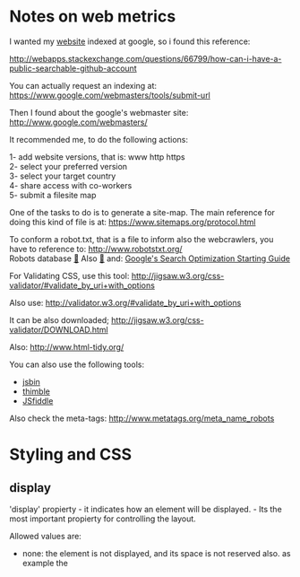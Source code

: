 # Notes on web metrics

I wanted my [website](https://sergiocollado.github.io/) indexed at google, so i found this reference:

http://webapps.stackexchange.com/questions/66799/how-can-i-have-a-public-searchable-github-account

You can actually request an indexing at: https://www.google.com/webmasters/tools/submit-url

Then I found about the google's webmaster site:  http://www.google.com/webmasters/

It recommended me, to do the following actions:

1- add website versions, that is: www http https </br>
2- select your preferred version </br>
3- select your target country </br>
4- share access with co-workers </br>
5- submit a filesite map </br>

One of the tasks to do is to generate a site-map. The main reference for doing this kind of file is at: https://www.sitemaps.org/protocol.html

To conform a robot.txt, that is a file to inform also the webcrawlers, you have to reference to: http://www.robotstxt.org/ </br>
Robots database [:link:](http://www.robotstxt.org/db.html)
Also [:link:](https://www.quora.com/What-is-the-best-open-source-web-crawler-and-why)
and: [Google's Search Optimization Starting Guide](https://static.googleusercontent.com/media/www.google.com/es//webmasters/docs/search-engine-optimization-starter-guide.pdf)

For Validating CSS, use this tool: http://jigsaw.w3.org/css-validator/#validate_by_uri+with_options

Also use:  http://validator.w3.org/#validate_by_uri+with_options

It can be also downloaded;  http://jigsaw.w3.org/css-validator/DOWNLOAD.html

Also: http://www.html-tidy.org/

You can also use the following tools:

- [jsbin](http://jsbin.com/?html,output)
- [thimble](https://thimble.mozilla.org/)
- [JSfiddle](https://jsfiddle.net/)


Also check the meta-tags: http://www.metatags.org/meta_name_robots

# Styling and CSS

## display

'display' propierty - it indicates how an element will be displayed. - Its the most important propierty for controlling the layout.

Allowed values are: 

- none: the element is not displayed, and its space is not reserved also. as example the <script> is display:none. This is opposed for example to the propierty: visibility:hidden, in which the element is not displayed, but it space is reserverd.
- block: the element starts always in a new line. Common cases are \<div\> \<h1\> \<h2\> ... \<header\> \<footer\> \<p\> \<section\>.
- inline: the element doesn't start in a new line, and only takes as much space as required, common cases are <a> <span> <img>.
- inline-block: displays the element as an inline-block containter
- list-item: behaves as an \<li\> element.
- run-in: behaves as an inline or block, depending on the context.
- flex: [CSS3] element displayed as a block-level flex container.
- inline-flex [CSS3] the element is displayed as an inline-level flex container.

Also for position an element at the center of something, many times is resolved with just: `margin:auto`

##  box-sizing:

values are:
- content-box: specifies the size of the box, but it doen't include border, padding or margin. It only defines the content.
- border-box: specifies the size (width and height) and includes content, padding, and border, but not the margin!


<hr>
<br>
<br>

## FlexBox

Defines a flexible box in CSS3, this a container that resizes itself according to the screen size.

Flexboxes are made of: 

 - Flex containers
	 - display: flex --> rendered as flex block.
 	 - display: flex-inline --> rendered as a flex inline block
	 
 - Flex items: those are the elements inside the flex container, normally arranged in a row.
 
<br>
<br>
<hr>
<br>
<br>
## RWD picture tag 

The \<picture\> tag, allows you to present different images sources according to a media query.
so the \<pictures\> tag, needs at two other tags at least: \<src\> and \<img\>
 - \<img\> is for backwards compatibility, for those browsers  that don't support the \<pictures\> tag
 - \<src\> will indcate what source to get, according to a media query.
 
The \<src\> tag, will have the following attributes:
- srcset : url of the source
- media : media query to apply
- sizes : a width descriptor.
- type : the MIME type.

Example:

```html
<picture>
  <source media="(min-width: 650px)" srcset="img_medium_car.jpg">
  <source media="(min-width: 465px)" srcset="img_small_car.jpg">
  <img src="img_car.jpg" alt="car" style="width:auto;">
</picture>
```

<br>
<br>
<hr>
<hr>
<br>
<br>

# jQuery

jQuery is a javascript library that simplifies the sintaxis and add funticonality.

You can add this library from a CDN, with:

```javascript 
<script src=""https://ajax.googleapis.com/ajax/libs/jquery-x.y.z.min.js"></script>
```

## syntaxis

To work with this, the structure, is first select an element, and then indacte an action; it is done in this way:

```javascript
$(selector).action();
```

for example to make an action at the document load, it is expressed as:

```javascript
$(document).ready( function() { 
	alert("Hello Wold!");
	});
```

## selectors

This are as follows:

```javascript
$("identifier")
```

so to select all the paragraphs in a documento, it would be done like:

```javascript
$("p")
```

To select a certain element with a given **id**, it would be expressed as:

```javascript
$("#my_element_id")
```

so if we want to hide that element when a button is clicked, it would be defined as:

```javascript
$(document).ready( function() {
    $("button").click( function () {
       $("#my_element_id").hide();
    )};
 )};
```

# events

Events are user actions, as for example:

document/window events: load, ready, resize, scroll, unload.
form events: submit, change, focus, blur.
keyboard events: keypress, keydown, keyup
mouse: mouseenter, mouseleave, hover ....

...

events, are defined as described above:


```javascript
$(selector).action();
```



there is also the `on` event, that allows you to define actions, for several events:

```javascript
$("#my_element").on( {
	focus: function() {
		$(this).css("color", "lightblue");
		},
	blur: function() {
		$(this).css("color", "gray");
		},
	hover: function() {
		$(this).css("font-size", "1.2em");
		}
	});
```

## Callbacks

Callbacks are functions, that are passed as parmeters to other funtions, for example, I will perform an acction with a function `foo` but it will perform a certain filtering with another function that will be passed to it, lets say: function `filter_1` but, there can be 
other situations, that will requiere to perform function `foo` but this time, based on another function `filter_2`... so, then,
the point is to invoque the family of function `filter_x`, as a parameter of functionoo `foo`.

these calls can be passed with  or without parameters:

without parameters:

```javascript
$.get( "my_web", my_callback_1);
```

this code, will execute the function my_callback_1().

with parameters:

```javascript
$.get( "my_web", function () {
 my_callback_1(param1, param2);
});
```
<br>
Reference: [:link:](https://learn.jquery.com/about-jquery/how-jquery-works/)
<br>
<hr>
<br>
## Ajax no-cache request

```javascript
    var dname = %name of the file location.
    var xhttp = (window.XMLHttpRequest) ? new XMLHttpRequest() : new ActiveXObject("Microsoft.XMLHTTP");
    xhttp.open("GET",dname,false); //true: async ; false:sync.
	xhttp.onreadystatechange = function() {
    if (xhttp.readyState == 4 && xhttp.status == 200)
	{
		console.log("load XML OK: " + dname);
		return xhttp.responseXML;
	}
	else if (xhttp.readyState == 4 && xhttp.status == 404)
	{
		console.log("XML NOT FOUND 404: " + dname);
		alert("XML NOT FOUND 404: " + dname);
	}
    };	
    xhttp.setRequestHeader('Pragma','no-cache');
    xhttp.setRequestHeader('Cache-Control','no-cache, no-store, must-revalidate');
    xhttp.setRequestHeader('Expires','Wed, 21 Oct 2015 07:28:00 GMT'); //date in the past.
    xhttp.send();	
    return xhttp.responseXML; 
 ```
<hr>

## jQuery no-cache request


```javascritp
jQueryGET(dname){
	var result = "";

	$.ajax({
        url: dname,
        type: "GET",
        dataType: 'xml',
	cache: false,  //this is for control the browser cache.
        async: false, //false is for sync calls
	headers: { 'pragma':'no-cache',
		   'Cache-Control':'no-cache, no-store, must-revalidate',
		   'Expires':'Wed, 21 Oct 2015 07:28:00 GMT',
		   },
        success: function(xmldata){
		if(!xmldata) {console.log("AnSwer wrong!"); }
            	console.log("file " + dname + " loaded OK");
		result = xmldata;
        },
        error: function(jqXHR,Status, error_string){
            console.log ("file " + dname + " loaded KO");
			console.log ("STATUS: " + Status);
			console.log ("Error: " + error_string);
        }
    });
    
    return result;
}
``` 

Reference: https://stackoverflow.com/questions/5316697/jquery-return-data-after-ajax-call-success

<hr>

## JS-vanilla for Scripting at \<head\> for dynamically adding CSS and JS files

```javascript
//this file is to force a cache-burst, and so force the server to no use cache for those files.
var file_name = "";
var init_file; 
var rand_num = Math.floor(100000*Math.random()+1);  //adding "?%random_number", we mislead the server.

/*
file_name = 'whateverlib.js';
init_file = document.createElement("SCRIPT");
init_file.setAttribute("src",  file_name + "?" + rand_num );
document.head.appendChild(init_file);*/

function Load_head_script_cache_burst(filename){
var add_script =  document.createElement("SCRIPT");
add_script.setAttribute("src",  file_name + "?" + rand_num );
document.head.appendChild(add_script);
return;
};
```
<hr>

## jQuery for Scripting at \<head\> for dynamically adding JS files

```javascript
//ref: https://api.jquery.com/jQuery.getScript/
$.getScript('lib1.js').then(
		$.getScript('lib2.js')).then(
		$.getScript('lib3.js')).then(
		$.getScript('lib4.js')).then(
		$.getScript("lib5.js")).then(
		$.getScript("lib6.js")).then(
		$.getScript("lib7.js")).then(
		$.getScript("lib8.js"));
```


# Element queries

Element queries are similar to media queries, but, it allows you to apply stiles depending on the propierties of its element, and for example give different styles accordint to its width, it number of children, ....

EQCSS is a JavaScript library developed by Tommy Hodgins. 

Elements queries are an expansion to CSS, so you have to include its scritp:
```html
https://cdnjs.cloudflare.com/ajax/libs/eqcss/1.7.0/EQCSS.min.js
```

<hr>
<br>

